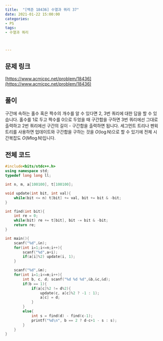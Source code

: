 ```yaml
---
title:  "[백준 18436] 수열과 쿼리 37"
date: 2021-01-22 15:00:00
categories: 
- PS
tags:
- 수열과 쿼리



---
```


## 문제 링크
[https://www.acmicpc.net/problem/18436](https://www.acmicpc.net/problem/18436)

## 풀이

구간에 속하는 홀수 혹은 짝수의 개수를 알 수 있다면 2, 3번 쿼리에 대한 답을 할 수 있습니다. 홀수를 1로 두고 짝수를 0으로 두었을 때 구간합을 구하면 3번 쿼리에선 그대로 출력하고 2번 쿼리에선 구간의 길이 - 구간합을 출력하면 됩니다. 세그먼트 트리나 펜윅 트리를 사용하면 업데이트와 구간합을 구하는 것을 $O(\log N)$으로 할 수 있기에 전체 시간복잡도 $O(M \log N)$입니다.



## 전체 코드

```cpp
#include<bits/stdc++.h>
using namespace std;
typedef long long ll;

int n, m, a[100100], t[100100];

void update(int bit, int val){
    while(bit <= n) t[bit] += val, bit += bit & -bit;
}

int find(int bit){
    int re = 0;
    while(bit) re += t[bit], bit -= bit & -bit;
    return re;
}

int main(){
    scanf("%d",&n);
    for(int i=1;i<=n;i++){
        scanf("%d",a+i);
        if(a[i]%2) update(i, 1);
    }

    scanf("%d",&m);
    for(int i=1;i<=m;i++){
        int b, c, d; scanf("%d %d %d",&b,&c,&d);
        if(b == 1){
            if(a[c]%2 != d%2){
                update(c, a[c]%2 ? -1 : 1);
                a[c] = d;
            }
        }
        else{
            int s = find(d) - find(c-1);
            printf("%d\n", b == 2 ? d-c+1 - s : s);
        }
    }
}
```
